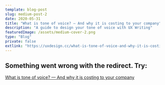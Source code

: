 ```yaml
---
template: blog-post
slug: medium-post-2
date: 2020-05-31
title: "What is tone of voice? — And why it is costing to your company"
description: "A guide to design your tone of voice with UX Writing"
featuredImage: /assets/medium-cover-2.png
type: "Blog"
private: false
extlink: "https://uxdesign.cc/what-is-tone-of-voice-and-why-it-is-costing-to-your-company-2e37378dac50?source=friends_link&sk=178a6e09c5e39cbc81dc6a72d426fdf1"
---
```


## Something went wrong with the redirect. Try:

<a href="https://uxdesign.cc/what-is-tone-of-voice-and-why-it-is-costing-to-your-company-2e37378dac50?source=friends_link&sk=178a6e09c5e39cbc81dc6a72d426fdf1">What is tone of voice? — And why it is costing to your company</a>

